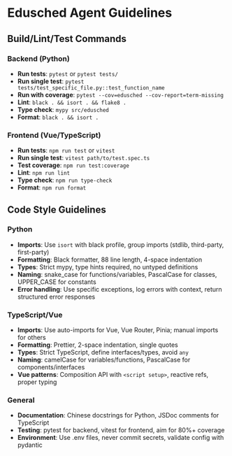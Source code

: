 # Edusched Agent Guidelines

## Build/Lint/Test Commands

### Backend (Python)
- **Run tests**: `pytest` or `pytest tests/`  
- **Run single test**: `pytest tests/test_specific_file.py::test_function_name`
- **Run with coverage**: `pytest --cov=edusched --cov-report=term-missing`
- **Lint**: `black . && isort . && flake8 .`
- **Type check**: `mypy src/edusched`
- **Format**: `black . && isort .`

### Frontend (Vue/TypeScript)
- **Run tests**: `npm run test` or `vitest`
- **Run single test**: `vitest path/to/test.spec.ts`
- **Test coverage**: `npm run test:coverage`
- **Lint**: `npm run lint`
- **Type check**: `npm run type-check`
- **Format**: `npm run format`

## Code Style Guidelines

### Python
- **Imports**: Use `isort` with black profile, group imports (stdlib, third-party, first-party)
- **Formatting**: Black formatter, 88 line length, 4-space indentation
- **Types**: Strict mypy, type hints required, no untyped definitions
- **Naming**: snake_case for functions/variables, PascalCase for classes, UPPER_CASE for constants
- **Error handling**: Use specific exceptions, log errors with context, return structured error responses

### TypeScript/Vue
- **Imports**: Use auto-imports for Vue, Vue Router, Pinia; manual imports for others
- **Formatting**: Prettier, 2-space indentation, single quotes
- **Types**: Strict TypeScript, define interfaces/types, avoid `any`
- **Naming**: camelCase for variables/functions, PascalCase for components/interfaces
- **Vue patterns**: Composition API with `<script setup>`, reactive refs, proper typing

### General
- **Documentation**: Chinese docstrings for Python, JSDoc comments for TypeScript
- **Testing**: pytest for backend, vitest for frontend, aim for 80%+ coverage
- **Environment**: Use .env files, never commit secrets, validate config with pydantic
